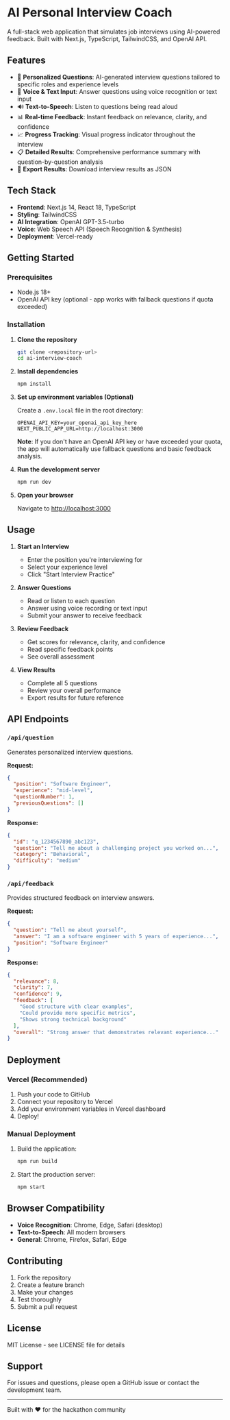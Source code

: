 # AI Personal Interview Coach

A full-stack web application that simulates job interviews using AI-powered feedback. Built with Next.js, TypeScript, TailwindCSS, and OpenAI API.

## Features

- 🎯 **Personalized Questions**: AI-generated interview questions tailored to specific roles and experience levels
- 🎤 **Voice & Text Input**: Answer questions using voice recognition or text input
- 🔊 **Text-to-Speech**: Listen to questions being read aloud
- 📊 **Real-time Feedback**: Instant feedback on relevance, clarity, and confidence
- 📈 **Progress Tracking**: Visual progress indicator throughout the interview
- 📋 **Detailed Results**: Comprehensive performance summary with question-by-question analysis
- 💾 **Export Results**: Download interview results as JSON

## Tech Stack

- **Frontend**: Next.js 14, React 18, TypeScript
- **Styling**: TailwindCSS
- **AI Integration**: OpenAI GPT-3.5-turbo
- **Voice**: Web Speech API (Speech Recognition & Synthesis)
- **Deployment**: Vercel-ready

## Getting Started

### Prerequisites

- Node.js 18+ 
- OpenAI API key (optional - app works with fallback questions if quota exceeded)

### Installation

1. **Clone the repository**
   ```bash
   git clone <repository-url>
   cd ai-interview-coach
   ```

2. **Install dependencies**
   ```bash
   npm install
   ```

3. **Set up environment variables (Optional)**
   
   Create a `.env.local` file in the root directory:
   ```env
   OPENAI_API_KEY=your_openai_api_key_here
   NEXT_PUBLIC_APP_URL=http://localhost:3000
   ```
   
   **Note**: If you don't have an OpenAI API key or have exceeded your quota, the app will automatically use fallback questions and basic feedback analysis.

4. **Run the development server**
   ```bash
   npm run dev
   ```

5. **Open your browser**
   
   Navigate to [http://localhost:3000](http://localhost:3000)

## Usage

1. **Start an Interview**
   - Enter the position you're interviewing for
   - Select your experience level
   - Click "Start Interview Practice"

2. **Answer Questions**
   - Read or listen to each question
   - Answer using voice recording or text input
   - Submit your answer to receive feedback

3. **Review Feedback**
   - Get scores for relevance, clarity, and confidence
   - Read specific feedback points
   - See overall assessment

4. **View Results**
   - Complete all 5 questions
   - Review your overall performance
   - Export results for future reference

## API Endpoints

### `/api/question`
Generates personalized interview questions.

**Request:**
```json
{
  "position": "Software Engineer",
  "experience": "mid-level",
  "questionNumber": 1,
  "previousQuestions": []
}
```

**Response:**
```json
{
  "id": "q_1234567890_abc123",
  "question": "Tell me about a challenging project you worked on...",
  "category": "Behavioral",
  "difficulty": "medium"
}
```

### `/api/feedback`
Provides structured feedback on interview answers.

**Request:**
```json
{
  "question": "Tell me about yourself",
  "answer": "I am a software engineer with 5 years of experience...",
  "position": "Software Engineer"
}
```

**Response:**
```json
{
  "relevance": 8,
  "clarity": 7,
  "confidence": 9,
  "feedback": [
    "Good structure with clear examples",
    "Could provide more specific metrics",
    "Shows strong technical background"
  ],
  "overall": "Strong answer that demonstrates relevant experience..."
}
```

## Deployment

### Vercel (Recommended)

1. Push your code to GitHub
2. Connect your repository to Vercel
3. Add your environment variables in Vercel dashboard
4. Deploy!

### Manual Deployment

1. Build the application:
   ```bash
   npm run build
   ```

2. Start the production server:
   ```bash
   npm start
   ```

## Browser Compatibility

- **Voice Recognition**: Chrome, Edge, Safari (desktop)
- **Text-to-Speech**: All modern browsers
- **General**: Chrome, Firefox, Safari, Edge

## Contributing

1. Fork the repository
2. Create a feature branch
3. Make your changes
4. Test thoroughly
5. Submit a pull request

## License

MIT License - see LICENSE file for details

## Support

For issues and questions, please open a GitHub issue or contact the development team.

---

Built with ❤️ for the hackathon community
